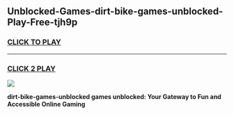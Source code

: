 
## Unblocked-Games-dirt-bike-games-unblocked-Play-Free-tjh9p
<h3>
<a href="https://premium76.site?title=dirt-bike-games-unblocked&ref=09A">CLICK TO PLAY</a></h3>
<hr>

<h3>
<a href="https://premium76.site?title=dirt-bike-games-unblocked&ref=09A">CLICK 2 PLAY</a>
  
</h3>

<a href="https://premium76.site?title=dirt-bike-games-unblocked&ref=09A"><img src="https://clearcache.store/games.png"></a>


**dirt-bike-games-unblocked games unblocked: Your Gateway to Fun and Accessible Online Gaming**
